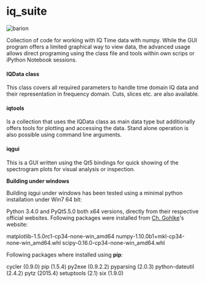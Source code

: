 iq_suite
============

![barion](https://raw.githubusercontent.com/xaratustrah/iq_suite/master/screenshot.png)

Collection of code for working with IQ Time data with numpy. While the GUI program offers a limited graphical way to view data, the advanced usage allows direct programing using the class file and tools within own scrips or iPython Notebook sessions.


#### IQData class
This class covers all required parameters to handle time domain IQ data and their representation in frequency domain. Cuts, slices etc. are also available.

#### iqtools
Is a collection that uses the IQData class as main data type but additionally offers tools for plotting and accessing the data. Stand alone operation is also possible using
command line arguments.

#### iqgui
This is a GUI written using the Qt5 bindings for quick showing of the spectrogram plots for visual analysis or inspection.

**Building under windows**

Building iqgui under windows has been tested using a minimal python installation under Win7 64 bit:

Python 3.4.0 and PyQt5.5.0 both x64 versions, directly from their respective official websites. Following packages were installed from [Ch. Gohlke](http://www.lfd.uci.edu/~gohlke/pythonlibs/)'s website: 

matplotlib-1.5.0rc1-cp34-none-win_amd64
numpy-1.10.0b1+mkl-cp34-none-win_amd64.whl
scipy-0.16.0-cp34-none-win_amd64.whl

Following packages where installed using **pip**:

cycler (0.9.0)
pip (1.5.4)
py2exe (0.9.2.2)
pyparsing (2.0.3)
python-dateutil (2.4.2)
pytz (2015.4)
setuptools (2.1)
six (1.9.0)

